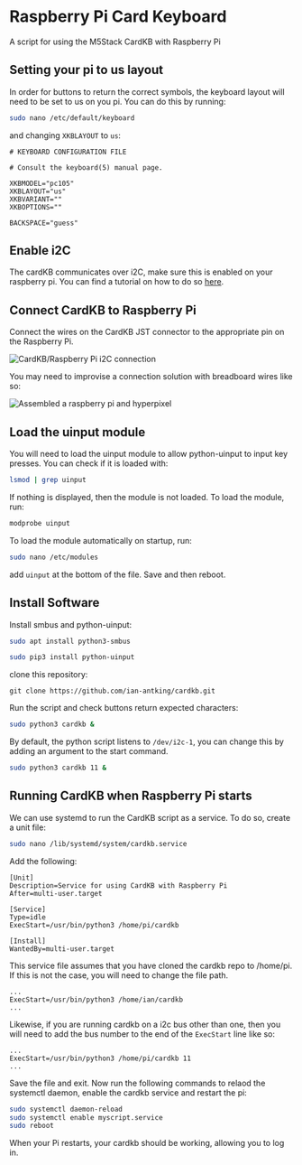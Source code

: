# Raspberry Pi Card Keyboard

A script for using the M5Stack CardKB with Raspberry Pi

## Setting your pi to us layout

In order for buttons to return the correct symbols, the keyboard layout will need to be set to us on you pi. You can do this by running:

```bash
sudo nano /etc/default/keyboard
```

and changing `XKBLAYOUT` to `us`:

```
# KEYBOARD CONFIGURATION FILE

# Consult the keyboard(5) manual page.

XKBMODEL="pc105"
XKBLAYOUT="us"
XKBVARIANT=""
XKBOPTIONS=""

BACKSPACE="guess"
```

## Enable i2C
The cardKB communicates over i2C, make sure this is enabled on your raspberry pi. You can find a tutorial on how to do so [here](https://www.raspberrypi-spy.co.uk/2014/11/enabling-the-i2c-interface-on-the-raspberry-pi/).

## Connect CardKB to Raspberry Pi

Connect the wires on the CardKB JST connector to the appropriate pin on the Raspberry Pi. 

![CardKB/Raspberry Pi i2C connection](https://github.com/ian-antking/cardkb/blob/master/docs/wiring.png?raw=true)

You may need to improvise a connection solution with breadboard wires like so:

![Assembled a raspberry pi and hyperpixel](https://github.com/ian-antking/cardkb/blob/master/docs/assembled-pi-keyboard.jpg?raw=true)

## Load the uinput module

You will need to load the uinput module to allow python-uinput to input key presses. You can check if it is loaded with:

```bash
lsmod | grep uinput
```

If nothing is displayed, then the module is not loaded. To load the module, run:

```bash
modprobe uinput
```

To load the module automatically on startup, run:

```bash
sudo nano /etc/modules
```
add `uinput` at the bottom of the file. Save and then reboot.

## Install Software

Install smbus and python-uinput:

```bash
sudo apt install python3-smbus
```

```bash
sudo pip3 install python-uinput
```

clone this repository:

```
git clone https://github.com/ian-antking/cardkb.git
```

Run the script and check buttons return expected characters:

```bash
sudo python3 cardkb &
```

By default, the python script listens to `/dev/i2c-1`, you can change this by adding an argument to the start command.

```bash
sudo python3 cardkb 11 &
```

## Running CardKB when Raspberry Pi starts

We can use systemd to run the CardKB script as a service. To do so, create a unit file:

```bash
sudo nano /lib/systemd/system/cardkb.service
```

Add the following:

```
[Unit]
Description=Service for using CardKB with Raspberry Pi
After=multi-user.target

[Service]
Type=idle
ExecStart=/usr/bin/python3 /home/pi/cardkb

[Install]
WantedBy=multi-user.target
```

This service file assumes that you have cloned the cardkb repo to /home/pi. If this is not the case, you will need to change the file path. 

```
...
ExecStart=/usr/bin/python3 /home/ian/cardkb
...
```

Likewise, if you are running cardkb on a i2c bus other than one, then you will need to add the bus number to the end of the `ExecStart` line like so:

```
...
ExecStart=/usr/bin/python3 /home/pi/cardkb 11
...
```

Save the file and exit. Now run the following commands to relaod the systemctl daemon, enable the cardkb service and restart the pi:

```bash
sudo systemctl daemon-reload
sudo systemctl enable myscript.service
sudo reboot
```

When your Pi restarts, your cardkb should be working, allowing you to log in.


